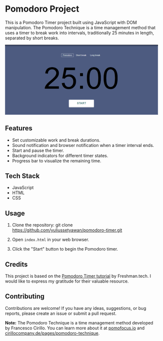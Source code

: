 # Pomodoro Project

This is a Pomodoro Timer project built using JavaScript with DOM manipulation. The Pomodoro Technique is a time management method that uses a timer to break work into intervals, traditionally 25 minutes in length, separated by short breaks.

![Pomodoro Timer](./pomodoro.PNG)

## Features

- Set customizable work and break durations.
- Sound notification and browser notification when a timer interval ends.
- Start and pause the timer.
- Background indicators for different timer states.
- Progress bar to visualize the remaining time.

## Tech Stack

- JavaScript
- HTML
- CSS

## Usage

1. Clone the repository:
git clone https://github.com/yuliussetyawan/pomodoro-timer.git

2. Open `index.html` in your web browser.

3. Click the "Start" button to begin the Pomodoro timer.

## Credits

This project is based on the [Pomodoro Timer tutorial](https://freshman.tech/pomodoro-timer/) by Freshman.tech. I would like to express my gratitude for their valuable resource.

## Contributing

Contributions are welcome! If you have any ideas, suggestions, or bug reports, please create an issue or submit a pull request.


**Note:** The Pomodoro Technique is a time management method developed by Francesco Cirillo. You can learn more about it at [pomofocus.io](https://pomofocus.io) and [cirillocompany.de/pages/pomodoro-technique](https://cirillocompany.de/pages/pomodoro-technique).
